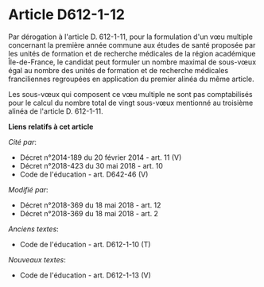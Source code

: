 # Article D612-1-12

Par dérogation à l'article D. 612-1-11, pour la formulation d'un vœu multiple concernant la première année commune aux études
de santé proposée par les unités de formation et de recherche médicales de la région académique Île-de-France, le candidat
peut formuler un nombre maximal de sous-vœux égal au nombre des unités de formation et de recherche médicales franciliennes
regroupées en application du premier alinéa du même article.

Les sous-vœux qui composent ce vœu multiple ne sont pas comptabilisés pour le calcul du nombre total de vingt sous-vœux
mentionné au troisième alinéa de l'article D. 612-1-11.

**Liens relatifs à cet article**

_Cité par_:

  - Décret n°2014-189 du 20 février 2014 - art. 11 (V)
  - Décret n°2018-423 du 30 mai 2018 - art. 10
  - Code de l'éducation - art. D642-46 (V)

_Modifié par_:

  - Décret n°2018-369 du 18 mai 2018 - art. 12
  - Décret n°2018-369 du 18 mai 2018 - art. 2

_Anciens textes_:

  - Code de l'éducation - art. D612-1-10 (T)

_Nouveaux textes_:

  - Code de l'éducation - art. D612-1-13 (V)
